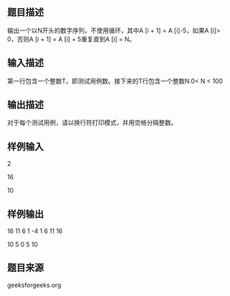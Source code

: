 
## 题目描述
输出一个以N开头的数字序列，不使用循环，其中A [i + 1] = A [i]-5，如果A [i]> 0，否则A [i + 1] = A [i] + 5重复直到A [i] = N。
## 输入描述
第一行包含一个整数T，即测试用例数。接下来的T行包含一个整数N.0< N < 100
## 输出描述
对于每个测试用例，请以换行符打印模式，并用空格分隔整数。
## 样例输入
2

16

10
## 样例输出
16 11 6 1 -4 1 6 11 16

10 5 0 5 10
## 题目来源
geeksforgeeks.org